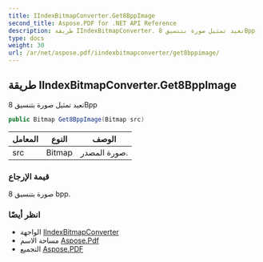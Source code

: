 ```yaml
---
title: IIndexBitmapConverter.Get8BppImage
second_title: Aspose.PDF for .NET API Reference
description: طريقة IIndexBitmapConverter. تعيد تمثيل صورة بتنسيق 8Bpp
type: docs
weight: 30
url: /ar/net/aspose.pdf/iindexbitmapconverter/get8bppimage/
---
```

## طريقة IIndexBitmapConverter.Get8BppImage

تعيد تمثيل صورة بتنسيق 8Bpp

```csharp
public Bitmap Get8BppImage(Bitmap src)
```

| المعامل | النوع | الوصف |
| --- | --- | --- |
| src | Bitmap | صورة المصدر. |

### قيمة الإرجاع

صورة بتنسيق 8 bpp.

### انظر أيضًا

* الواجهة [IIndexBitmapConverter](../)
* مساحة الاسم [Aspose.Pdf](../../../aspose.pdf/)
* التجميع [Aspose.PDF](../../../)